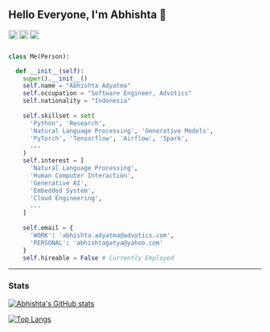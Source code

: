 ## Hello Everyone, I'm Abhishta 👋

<a href='https://www.linkedin.com/in/abhishta-adyatma/'><img align='left' alt="linkedin" src="https://raw.githubusercontent.com/rahul-jha98/rahul-jha98/561d474902b59c7429ec22bb73e225696c27b202/assets/linkedin.svg" height='18px'/></a>
<a href='https://twitter.com/abhishtagatya/'><img align='left' alt="twitter" src="https://raw.githubusercontent.com/rahul-jha98/rahul-jha98/561d474902b59c7429ec22bb73e225696c27b202/assets/twitter.svg" height='18px'/></a>
<a href='https://www.kaggle.com/abhishtagatya/'><img alt="kaggle" src="https://raw.githubusercontent.com/rahul-jha98/rahul-jha98/561d474902b59c7429ec22bb73e225696c27b202/assets/kaggle.svg" height='18px'/></a>

```python

class Me(Person):

  def __init__(self):
    super().__init__()
    self.name = "Abhishta Adyatma"
    self.occupation = "Software Engineer, Advotics"
    self.nationality = "Indonesia"
    
    self.skillset = set(
      'Python', 'Research', 
      'Natural Language Processing', 'Generative Models',
      'PyTorch', 'Tensorflow', 'Airflow', 'Spark',
      ...
    )
    self.interest = [
      'Natural Language Processing', 
      'Human Computer Interaction', 
      'Generative AI',
      'Embedded System',
      'Cloud Engineering',
      ...
    ]
    
    self.email = {
      'WORK': 'abhishta.adyatma@advotics.com',
      'PERSONAL': 'abhishtagatya@yahoo.com'
    }
    self.hireable = False # Currently Employed
```

---

### Stats
<a href='https://github.com/abhishtagatya/github-stats-transparent'>
  
[![Abhishta's GitHub stats](https://github-readme-stats-sigma-five.vercel.app/api?username=abhishtagatya&show_icons=true&theme=transparent)](https://github.com/abhishtagatya/github-readme-stats)
  
  
[![Top Langs](https://github-readme-stats-sigma-five.vercel.app/api/top-langs/?username=abhishtagatya&show_icons=true&theme=transparent&layout=compact&hide=Jupyter%20Notebook)](https://github.com/abhishtagatya/github-readme-stats)
</a>


